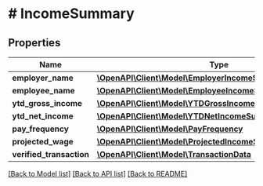 # # IncomeSummary

## Properties

Name | Type | Description | Notes
------------ | ------------- | ------------- | -------------
**employer_name** | [**\OpenAPI\Client\Model\EmployerIncomeSummaryFieldString**](EmployerIncomeSummaryFieldString.md) |  |
**employee_name** | [**\OpenAPI\Client\Model\EmployeeIncomeSummaryFieldString**](EmployeeIncomeSummaryFieldString.md) |  |
**ytd_gross_income** | [**\OpenAPI\Client\Model\YTDGrossIncomeSummaryFieldNumber**](YTDGrossIncomeSummaryFieldNumber.md) |  |
**ytd_net_income** | [**\OpenAPI\Client\Model\YTDNetIncomeSummaryFieldNumber**](YTDNetIncomeSummaryFieldNumber.md) |  |
**pay_frequency** | [**\OpenAPI\Client\Model\PayFrequency**](PayFrequency.md) |  |
**projected_wage** | [**\OpenAPI\Client\Model\ProjectedIncomeSummaryFieldNumber**](ProjectedIncomeSummaryFieldNumber.md) |  |
**verified_transaction** | [**\OpenAPI\Client\Model\TransactionData**](TransactionData.md) |  |

[[Back to Model list]](../../README.md#models) [[Back to API list]](../../README.md#endpoints) [[Back to README]](../../README.md)

